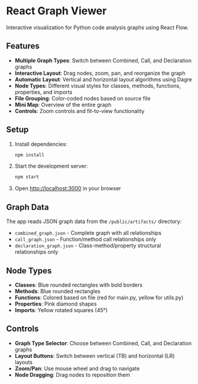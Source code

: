 # React Graph Viewer

Interactive visualization for Python code analysis graphs using React Flow.

## Features

- **Multiple Graph Types**: Switch between Combined, Call, and Declaration graphs
- **Interactive Layout**: Drag nodes, zoom, pan, and reorganize the graph
- **Automatic Layout**: Vertical and horizontal layout algorithms using Dagre
- **Node Types**: Different visual styles for classes, methods, functions, properties, and imports
- **File Grouping**: Color-coded nodes based on source file
- **Mini Map**: Overview of the entire graph
- **Controls**: Zoom controls and fit-to-view functionality

## Setup

1. Install dependencies:
   ```bash
   npm install
   ```

2. Start the development server:
   ```bash
   npm start
   ```

3. Open [http://localhost:3000](http://localhost:3000) in your browser

## Graph Data

The app reads JSON graph data from the `/public/artifacts/` directory:
- `combined_graph.json` - Complete graph with all relationships
- `call_graph.json` - Function/method call relationships only
- `declaration_graph.json` - Class-method/property structural relationships only

## Node Types

- **Classes**: Blue rounded rectangles with bold borders
- **Methods**: Blue rounded rectangles  
- **Functions**: Colored based on file (red for main.py, yellow for utils.py)
- **Properties**: Pink diamond shapes
- **Imports**: Yellow rotated squares (45°)

## Controls

- **Graph Type Selector**: Choose between Combined, Call, and Declaration graphs
- **Layout Buttons**: Switch between vertical (TB) and horizontal (LR) layouts
- **Zoom/Pan**: Use mouse wheel and drag to navigate
- **Node Dragging**: Drag nodes to reposition them